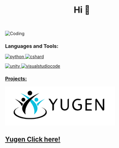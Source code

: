 <h1 align="center">Hi 👋</h1>




<p align="left"> <a href="https://twitter.com/" target="blank"><img src="https://img.shields.io/twitter/follow/?logo=twitter&style=for-the-badge" alt="" /></a> </p>

<img align="center" alt="Coding" width="300" src="https://media1.tenor.com/m/GOj9ZF_-ZOcAAAAd/cat.gif">


<br>
<h3 align="left">Languages and Tools:</h3>
<p align="left"> </a> <a href="https://www.python.org" target="_blank" rel="noreferrer"> <img src="https://img.shields.io/badge/python-3670A0?style=for-the-badge&logo=python&logoColor=ffdd54" alt="python" width="100" height="30"/>
 <a href="https://dotnet.microsoft.com/es-es/languages/csharp" target="_blank" rel="noreferrer"> <img src="https://img.shields.io/badge/c%23-%23239120.svg?style=for-the-badge&logo=csharp&logoColor=white" alt="cshard" width="40" height="30"/>
  
  </a> <a href="https://unity.com/es" target="_blank" rel="noreferrer"> <img src="https://img.shields.io/badge/unity-%23000000.svg?style=for-the-badge&logo=unity&logoColor=white" alt="unity" width="100" height="30"/>
  </a> <a href="https://code.visualstudio.com/" target="_blank" rel="noreferrer"> <img src="https://img.shields.io/badge/Visual%20Studio%20Code-0078d7.svg?style=for-the-badge&logo=visual-studio-code&logoColor=white" alt="visualstudiocode" width="150" height="30"/>

<h3 align="left">Projects:</h3>

![icon](https://github.com/vichosepr/Yugen/blob/8dafbd58a5a2fcc09cb60c43029f95681c45e61e/icon_yugen.png)

<h2> Yugen  <a href="https://github.com/vichosepr/Yugen">Click here!</a></h2>




